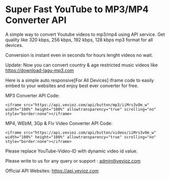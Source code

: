 # Super Fast YouTube to MP3/MP4 Converter API

A simple way to convert Youtube videos to mp3/mp4 using API service. Get quality like 320 kbps, 256 kbps, 192 kbps, 128 kbps mp3 format for all devices.

Conversion is instant even in seconds for hours lenght videos no wait.

Update: Now you can convert country & age restricted music videos like https://download-lagu-mp3.com

Here is a simple auto responsive[For All Devices] iframe code to easily embed to your websites and enjoy best ever converter for free.

MP3 Converter API Code:

```<iframe src="https://api.vevioz.com/api/button/mp3/iiMrs3vOm_w" width="100%" height="100%" allowtransparency="true" scrolling="no" style="border:none"></iframe>```

MP4, WEbM, 3Gp & Flv Video Converter API Code:

```<iframe src="https://api.vevioz.com/api/button/videos/iiMrs3vOm_w" width="100%" height="100%" allowtransparency="true" scrolling="no" style="border:none"></iframe>```

Please replace YouTube-Video-ID with dynamic video id value.

Please write to us for any query or support : admin@vevioz.com

Official API Websites: 
https://api.vevioz.com
